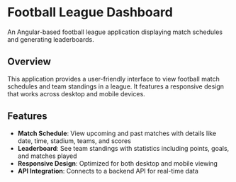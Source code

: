 # Football League Dashboard

An Angular-based football league application displaying match schedules and generating leaderboards.

## Overview

This application provides a user-friendly interface to view football match schedules and team standings in a league. It features a responsive design that works across desktop and mobile devices.

## Features

- **Match Schedule**: View upcoming and past matches with details like date, time, stadium, teams, and scores
- **Leaderboard**: See team standings with statistics including points, goals, and matches played
- **Responsive Design**: Optimized for both desktop and mobile viewing
- **API Integration**: Connects to a backend API for real-time data
